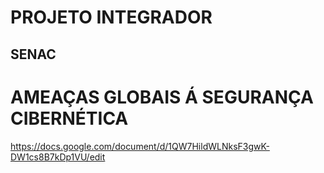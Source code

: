 # PROJETO INTEGRADOR
## SENAC

# AMEAÇAS GLOBAIS Á SEGURANÇA CIBERNÉTICA

https://docs.google.com/document/d/1QW7HildWLNksF3gwK-DW1cs8B7kDp1VU/edit
